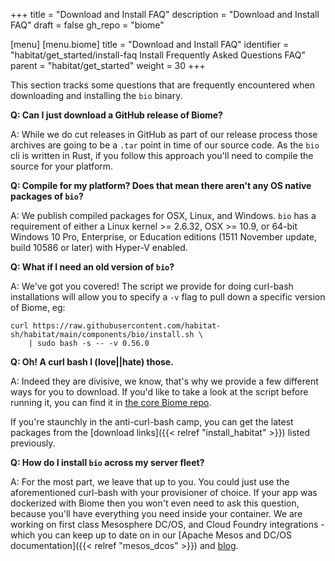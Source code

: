 +++
title = "Download and Install FAQ"
description = "Download and Install FAQ"
draft = false
gh_repo = "biome"

[menu]
  [menu.biome]
    title = "Download and Install FAQ"
    identifier = "habitat/get_started/install-faq Install Frequently Asked Questions FAQ"
    parent = "habitat/get_started"
    weight = 30
+++

This section tracks some questions that are frequently encountered when downloading and installing the `bio` binary.

**Q: Can I just download a GitHub release of Biome?**

A: While we do cut releases in GitHub as part of our release process those archives are going to be a `.tar` point in time of our source code. As the `bio` cli is written in Rust, if you follow this approach you'll need to compile the source for your platform.

**Q: Compile for my platform? Does that mean there aren't any OS native packages of `bio`?**

A: We publish compiled packages for OSX, Linux, and Windows. `bio` has a requirement of either a Linux kernel >= 2.6.32, OSX >= 10.9, or 64-bit Windows 10 Pro, Enterprise, or Education editions (1511 November update, build 10586 or later) with Hyper-V enabled.

**Q: What if I need an old version of `bio`?**

A: We've got you covered! The script we provide for doing curl-bash installations will allow you to specify a `-v` flag to pull down a specific version of Biome, eg:

```
curl https://raw.githubusercontent.com/habitat-sh/habitat/main/components/bio/install.sh \
    | sudo bash -s -- -v 0.56.0
```

**Q: Oh! A curl bash I (love||hate) those.**

A: Indeed they are divisive, we know, that's why we provide a few different ways for you to download. If you'd like to take a look at the script before running it, you can find it in [the core Biome repo](https://github.com/habitat-sh/habitat/blob/main/components/bio/install.sh).

If you're staunchly in the anti-curl-bash camp, you can get the latest packages from the [download links]({{< relref "install_habitat" >}}) listed previously.

**Q: How do I install `bio` across my server fleet?**

A: For the most part, we leave that up to you. You could just use the aforementioned curl-bash with your provisioner of choice. If your app was dockerized with Biome then you won't even need to ask this question, because you'll have everything you need inside your container. We are working on first class Mesosphere DC/OS, and Cloud Foundry integrations - which you can keep up to date on in our [Apache Mesos and DC/OS documentation]({{< relref "mesos_dcos" >}}) and [blog](https://blog.chef.io/).
